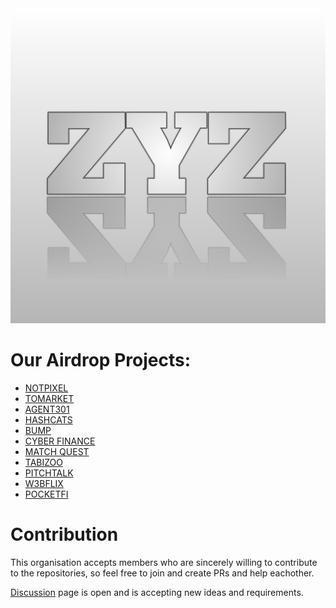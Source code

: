 <div align="center">
  <img src="zyz.jpg">
</div>

# Our Airdrop Projects:

- [NOTPIXEL](https://github.com/zyz-airdrops/notpixel-claimer)
- [TOMARKET](https://github.com/zyz-airdrops/tomarket-claimer)
- [AGENT301](https://github.com/zyz-airdrops/agent301-claimer)
- [HASHCATS](https://github.com/zyz-airdrops/hashcats-claimer)
- [BUMP](https://github.com/zyz-airdrops/bump-claimer)
- [CYBER FINANCE](https://github.com/zyz-airdrops/cyberfinance-claimer)
- [MATCH QUEST](https://github.com/zyz-airdrops/matchquest-claimer)
- [TABIZOO](https://github.com/zyz-airdrops/tabizoo-claimer)
- [PITCHTALK](https://github.com/zyz-airdrops/pitchtalk-claimer)
- [W3BFLIX](https://github.com/zyz-airdrops/w3bflix-claimer)
- [POCKETFI](https://github.com/zyz-airdrops/pocketfibot)


# Contribution 

This organisation accepts members who are sincerely willing to contribute to the repositories, so feel free to join and create PRs and help eachother.

[Discussion](https://github.com/orgs/zyz-airdrops/discussions) page is open and is accepting new ideas and requirements.

